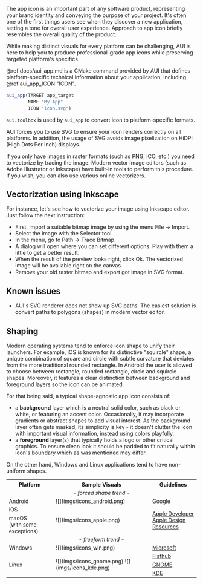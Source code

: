 The app icon is an important part of any software product, representing your brand identity and conveying the purpose of
your project. It's often one of the first things users see when they discover a new application, setting a tone for
overall user experience. Approach to app icon briefly resembles the overall quality of the product.

While making distinct visuals for every platform can be challenging, AUI is here to help you to produce
professional-grade app icons while preserving targeted platform's specifics.

@ref docs/aui_app.md is a CMake command provided by AUI that defines platform-specific technical information about your
application, including @ref aui_app_ICON "ICON".

```cmake
aui_app(TARGET app_target
        NAME "My App"
        ICON "icon.svg")
```

`aui.toolbox` is used by `aui_app` to convert icon to platform-specific formats.

AUI forces you to use SVG to ensure your icon renders correctly on all platforms.
In addition, the usage of SVG avoids image pixelization on HiDPI (High Dots Per Inch) displays.

If you only have images in raster formats (such as PNG, ICO, etc.) you need to vectorize by tracing the image.
Modern vector image editors (such as Adobe Illustrator or Inkscape) have built-in tools to perform this procedure. If you wish, you can also use various online vectorizers.

## Vectorization using Inkscape

For instance, let's see how to vectorize your image using Inkscape editor. Just follow the next instruction:
* First, import a suitable bitmap image by using the menu File → Import.
* Select the image with the Selector tool.
* In the menu, go to Path → Trace Bitmap.
* A dialog will open where you can set different options. Play with them a little to get a better result.
* When the result of the preview looks right, click Ok. The vectorized image will be available right on the canvas.
* Remove your old raster bitmap and export got image in SVG format.

## Known issues

* AUI's SVG renderer does not show up SVG paths. The easiest solution is convert paths to polygons (shapes) in modern vector editor.

## Shaping

Modern operating systems tend to enforce icon shape to unify their launchers. For example, iOS is known for its
distinctive "squircle" shape, a unique combination of square and circle with subtle curvature that deviates from the
more traditional rounded rectangle. In Android the user is allowed to choose between rectangle, rounded rectangle,
circle and squircle shapes. Moreover, it features a clear distinction between background and foreground layers so the
icon can be animated.

For that being said, a typical shape-agnostic app icon consists of:

- a **background** layer which is a neutral solid color, such as black or white, or featuring an accent color.
  Occasionally, it may incorporate gradients or abstract shapes to add visual interest. As the background layer often
  gets masked, its simplicity is key - it doesn't clutter the icon with important visual information, instead using
  colors playfully.
- a **foreground** layer(s) that typically holds a logo or other critical graphics. To ensure clean look it should be
  padded to fit naturally within icon's boundary which as was mentioned may differ.

On the other hand, Windows and Linux applications tend to have non-uniform shapes.

<div class="dark-mode-keep-imgs">
<table>
<tr>
<th>Platform</th>
<th>Sample Visuals</th>
<th>Guidelines</th>
</tr>
<tr>
<td colspan="3" style="text-align: center"><i> - forced shape trend - </i></td>
</tr>
<tr>
<td>Android</td>
<td>![](imgs/icons_android.png) </td>
<td><a href="https://developer.android.com/distribute/google-play/resources/icon-design-specifications">Google</a></td>
</tr>
<tr>
<td>iOS</td>
<td rowspan="2">![](imgs/icons_apple.png) </td>
<td rowspan="2">
  <a href="https://developer.apple.com/design/human-interface-guidelines/app-icons">Apple Developer</a><br/>
  <a href="https://developer.apple.com/design/resources/#macos-apps">Apple Design Resources</a>
</td>
</tr>
<tr>
<td>macOS<br/>(with some exceptions)</td>
</tr>
<tr>
<td colspan="3" style="text-align: center"><i> - freeform trend - </i></td>
</tr>
<tr>
<td>Windows</td>
<td>![](imgs/icons_win.png) </td>
<td><a href="https://learn.microsoft.com/en-us/windows/apps/design/style/iconography/app-icon-design">Microsoft</a></td>
</tr>
<tr>
<td rowspan="3">Linux</td>
<td rowspan="3">
![](imgs/icons_gnome.png)
![](imgs/icons_kde.png)
</td>
<td><a href="https://docs.flathub.org/docs/for-app-authors/metainfo-guidelines/quality-guidelines/">Flathub</a></td>
</tr>
<tr>
<td><a href="https://developer.gnome.org/hig/guidelines/app-icons.html">GNOME</a></td>
</tr>
<tr>
<td><a href="https://develop.kde.org/hig/icons/colorful/">KDE</a></td>
</tr>
</table>
</div>
